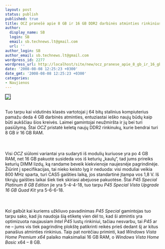 ```yaml
---
layout: post
status: publish
published: true
title: OCZ pranešė apie 8 GB ir 16 GB DDR2 darbinės atminties rinkinius
author:
  display_name: SB
  login: SB
  email: sb.technews.lt@gmail.com
  url: ''
author_login: SB
author_email: sb.technews.lt@gmail.com
wordpress_id: 2277
wordpress_url: http://localhost/site/new/ocz_pranese_apie_8_gb_ir_16_gb_ddr2_darbines_atminties_rinkinius/
date: '2008-08-08 12:25:23 +0300'
date_gmt: '2008-08-08 12:25:23 +0300'
categories:
- Naujienos
---
```

<div class="imgright"><img src="http://www.technews.lt/upl/Failai/OCZ.jpg" border="1"></div>
<p><br>Tuo tarpu kai vidutinės klasės vartotojai į 64 bitų stalinius kompiuterius pamažu deda 4 GB darbinės atminties, entuziastai ieško naujų būdų kaip būti aukščiau šios kreivės. Laimei gamintojai neužmiršta ir jų bei turi pasiūlymą. Štai <i>OCZ</i> pristatė keletą naujų DDR2 rinkinukų, kurie bendrai turi 8 GB ir 16 GB RAM.<br />
<br><br />
<br>Visi <i>OCZ</i> siūlomi variantai yra sudaryti iš modulių kuriuose yra po 4 GB RAM, net 16 GB pakuotė susideda vos iš keturių „kaulų“, tad jums prireiks keturių DIMM lizdų, ką randame beveik kiekvienoje naujesnėje pagrindinėje. Žiūrint į specifikacijas, tai  nieko keisto lyg ir neduoda: visi moduliai veikia 800 MHz sparta, turi CAS5 gaišties laiką, jos standartinė įtampa vos 1,8 V. Iš tikrųjų gaišties laikai šiek tiek skiriasi abejuose pakuotėse. Štai <i>P45 Special Platinum 8 GB Edition</i> jie yra 5-4-4-18, tuo tarpu <i>P45 Special Vista Upgrade 16 GB Quad Kit</i> yra 5-6-6-18.<br />
<br><br />
<br>Kol galbūt kai kuriems užkliuvo pavadinimas <i>P45 Special</i> gamintojas tuo tarpu sako, kad jis naudoja šią etiketę vien dėl to, kad ši atmintis yra optimizuota naujausiam <i>Intel P45</i> lustų rinkiniui, tačiau nesvarbu, tai <i>P45</i> ar ne – jums vis tiek pagrindinę plokštę patikrinti reikės prieš dedant šį ar kitus panašius atminties rinkinius. Taip pat norėčiau priminti, kad <i>Windows Vista Home Premium x64</i> palaiko maksimaliai 16 GB RAM, o <i>Windows Vista Home Basic</i> x64 – 8 GB.<br />
<br><br />
<br><br />
<br></p>
